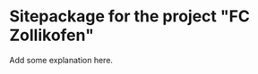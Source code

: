 Sitepackage for the project "FC Zollikofen"
==============================================================

Add some explanation here.
